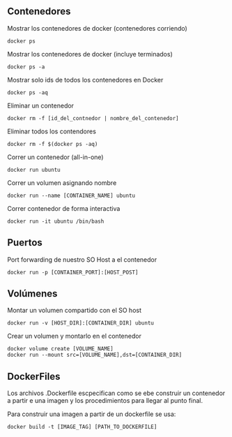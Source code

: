 ## Contenedores  

Mostrar los contenedores de docker (contenedores corriendo)

```
docker ps
```

Mostrar los contenedores de docker (incluye terminados)

```
docker ps -a
```

Mostrar solo ids de todos los contenedores en Docker
```
docker ps -aq
```

Eliminar un contenedor
```
docker rm -f [id_del_contnedor | nombre_del_contenedor]
```

Eliminar todos los contendores
```
docker rm -f $(docker ps -aq)
```

Correr un contenedor (all-in-one)
```
docker run ubuntu
```

Correr un volumen asignando nombre
```
docker run --name [CONTAINER_NAME] ubuntu
```

Correr contenedor de forma interactiva
```
docker run -it ubuntu /bin/bash
```

## Puertos
Port forwarding de nuestro SO Host a el contenedor
```
docker run -p [CONTAINER_PORT]:[HOST_POST]
```

## Volúmenes

Montar un volumen compartido con el SO host

```
docker run -v [HOST_DIR]:[CONTAINER_DIR] ubuntu
```

Crear un volumen y montarlo en el contenedor

```
docker volume create [VOLUME_NAME]
docker run --mount src=[VOLUME_NAME],dst=[CONTAINER_DIR]
```

## DockerFiles

Los archivos .Dockerfile escpecifican como se ebe construir un contenedor a partir e una imagen y los procedimientos para llegar al punto final.

Para construir una imagen a partir de un dockerfile se usa:
 
```
docker build -t [IMAGE_TAG] [PATH_TO_DOCKERFILE]
```
